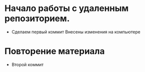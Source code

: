 # Начало работы с удаленным репозиторием.
* Сделаем первый коммит
Внесены изменения на компьютере

# Повторение материала
* Второй коммит
